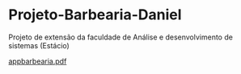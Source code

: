 # Projeto-Barbearia-Daniel
Projeto de extensão da faculdade de Análise e desenvolvimento de sistemas (Estácio)

[appbarbearia.pdf](https://github.com/user-attachments/files/17854574/appbarbearia.pdf)
